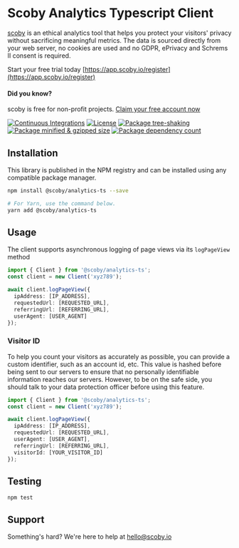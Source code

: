 # Scoby Analytics Typescript Client

[scoby](https://www.scoby.io) is an ethical analytics tool that helps you protect your visitors' privacy without sacrificing meaningful metrics. The data is sourced directly from your web server, no cookies are used and no GDPR, ePrivacy and Schrems II consent is required.

Start your free trial today [https://app.scoby.io/register](https://app.scoby.io/register)

#### Did you know?
scoby is free for non-profit projects.
[Claim your free account now](mailto:hello@scoby.io?subject=giving%20back)


[![Continuous Integrations](https://github.com/scobyio/analytics-ts/actions/workflows/continuous-integrations.yaml/badge.svg?branch=main)](https://github.com/scobyio/analytics-ts/actions/workflows/continuous-integrations.yaml)
[![License](https://badgen.net/github/license/scobyio/analytics-ts)](./LICENSE)
[![Package tree-shaking](https://badgen.net/bundlephobia/tree-shaking/@scoby/analytics-ts)](https://bundlephobia.com/package/@scoby/analytics-ts)
[![Package minified & gzipped size](https://badgen.net/bundlephobia/minzip/@scoby/analytics-ts)](https://bundlephobia.com/package/@scoby/analytics-ts)
[![Package dependency count](https://badgen.net/bundlephobia/dependency-count/react@scoby/analytics-ts)](https://bundlephobia.com/package/@scoby/analytics-ts)

## Installation

This library is published in the NPM registry and can be installed using any compatible package manager.

```sh
npm install @scoby/analytics-ts --save

# For Yarn, use the command below.
yarn add @scoby/analytics-ts
```

## Usage
The client supports asynchronous logging of page views via its `logPageView` method

```typescript
import { Client } from '@scoby/analytics-ts';
const client = new Client('xyz789');

await client.logPageView({
  ipAddress: [IP_ADDRESS],
  requestedUrl: [REQUESTED_URL],
  referringUrl: [REFERRING_URL],
  userAgent: [USER_AGENT]
});
```

### Visitor ID
To help you count your visitors as accurately as possible, you can provide a custom identifier, such as an account id, etc. This value is hashed before being sent to our servers to ensure that no personally identifiable information reaches our servers. However, to be on the safe side, you should talk to your data protection officer before using this feature.

```typescript
import { Client } from '@scoby/analytics-ts';
const client = new Client('xyz789');

await client.logPageView({
  ipAddress: [IP_ADDRESS],
  requestedUrl: [REQUESTED_URL],
  userAgent: [USER_AGENT],
  referringUrl: [REFERRING_URL],
  visitorId: [YOUR_VISITOR_ID]
});
```

## Testing
```
npm test
```

## Support
Something's hard? We're here to help at [hello@scoby.io](mailto:hello@scoby.io)

